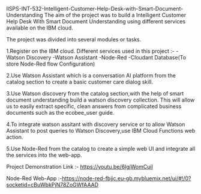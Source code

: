 llSPS-INT-532-Intelligent-Customer-Help-Desk-with-Smart-Document-Understanding
The aim of the project was to build a Intelligent Customer Help Desk With Smart Document 
Understanding using different services available on the IBM cloud.

The project was divided into several modules or tasks.

1.Register on the IBM cloud.
   Different services used in this project :- 
   -Watson Discovery 
   -Watson Assistant 
   -Node-Red
   -Cloudant Database(To store Node-Red flow Configuration)

2.Use Watson Assistant which is a conversation AI platform from the catalog section to 
  create a basic customer care dialog skill.

3.Use Watson discovery from the catalog section,with the help of smart document understanding 
  build a watson discovery collection. This will allow us to easily extract specific, clean answers 
  from complicated business documents such as the ecobee_user guide.

4.To integrate watson assitant with discovery service or to allow Watson Assistant to post 
  queries to Watson Discovery,use IBM Cloud Functions web action.

5.Use Node-Red from the catalog to create a simple web UI and integrate all the services 
  into the web-app.  
 
Project Demonstration Link :- https://youtu.be/6lgjWomCuiI

Node-Red Web-App :-https://node-red-fbjjc.eu-gb.mybluemix.net/ui/#!/0?socketid=cBuWbkPjN78ZoGWfAAAD
